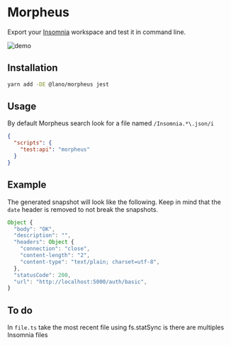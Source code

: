 # Morpheus

Export your [Insomnia](https://insomnia.rest) workspace and test it in command line.

![demo](demo.gif)

## Installation

```bash
yarn add -DE @lano/morpheus jest
```

## Usage

By default Morpheus search look for a file named `/Insomnia.*\.json/i`

```json
{
  "scripts": {
    "test:api": "morpheus"
  }
}
```

## Example

The generated snapshot will look like the following. Keep in mind that the `date` header is removed to not break the snapshots.

```js
Object {
  "body": "OK",
  "description": "",
  "headers": Object {
    "connection": "close",
    "content-length": "2",
    "content-type": "text/plain; charset=utf-8",
  },
  "statusCode": 200,
  "url": "http://localhost:5000/auth/basic",
}
```

## To do

In `file.ts` take the most recent file using fs.statSync is there are multiples Insomnia files
